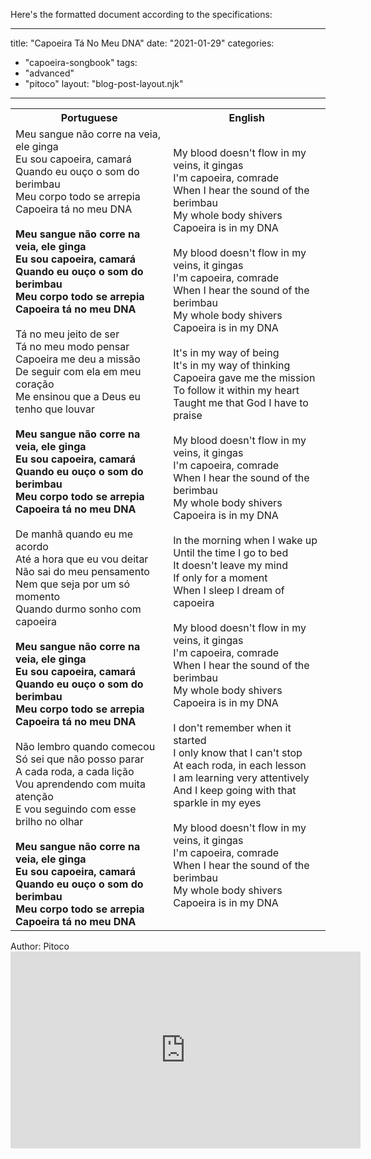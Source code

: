 Here's the formatted document according to the specifications:

---
title: "Capoeira Tá No Meu DNA"
date: "2021-01-29"
categories: 
  - "capoeira-songbook"
tags: 
  - "advanced"
  - "pitoco"
layout: "blog-post-layout.njk"
---

<table class="capoeira-table">
    <tr class="header-row">
        <th>Portuguese</th>
        <th>English</th>
    </tr>
    <tr>
        <td>Meu sangue não corre na veia, ele ginga<br>
Eu sou capoeira, camará<br>
Quando eu ouço o som do berimbau<br>
Meu corpo todo se arrepia<br>
Capoeira tá no meu DNA<br>
<br>
<strong>Meu sangue não corre na veia, ele ginga<br>
Eu sou capoeira, camará<br>
Quando eu ouço o som do berimbau<br>
Meu corpo todo se arrepia<br>
Capoeira tá no meu DNA</strong><br>
<br>
Tá no meu jeito de ser<br>
Tá no meu modo pensar<br>
Capoeira me deu a missão<br>
De seguir com ela em meu coração<br>
Me ensinou que a Deus eu tenho que louvar<br>
<br>
<strong>Meu sangue não corre na veia, ele ginga<br>
Eu sou capoeira, camará<br>
Quando eu ouço o som do berimbau<br>
Meu corpo todo se arrepia<br>
Capoeira tá no meu DNA</strong><br>
<br>
De manhã quando eu me acordo<br>
Até a hora que eu vou deitar<br>
Não sai do meu pensamento<br>
Nem que seja por um só momento<br>
Quando durmo sonho com capoeira<br>
<br>
<strong>Meu sangue não corre na veia, ele ginga<br>
Eu sou capoeira, camará<br>
Quando eu ouço o som do berimbau<br>
Meu corpo todo se arrepia<br>
Capoeira tá no meu DNA</strong><br>
<br>
Não lembro quando comecou<br>
Só sei que não posso parar<br>
A cada roda, a cada lição<br>
Vou aprendendo com muita atenção<br>
E vou seguindo com esse brilho no olhar<br>
<br>
<strong>Meu sangue não corre na veia, ele ginga<br>
Eu sou capoeira, camará<br>
Quando eu ouço o som do berimbau<br>
Meu corpo todo se arrepia<br>
Capoeira tá no meu DNA</strong></td>
        <td>My blood doesn't flow in my veins, it gingas<br>
I'm capoeira, comrade<br>
When I hear the sound of the berimbau<br>
My whole body shivers<br>
Capoeira is in my DNA<br>
<br>
My blood doesn't flow in my veins, it gingas<br>
I'm capoeira, comrade<br>
When I hear the sound of the berimbau<br>
My whole body shivers<br>
Capoeira is in my DNA<br>
<br>
It's in my way of being<br>
It's in my way of thinking<br>
Capoeira gave me the mission<br>
To follow it within my heart<br>
Taught me that God I have to praise<br>
<br>
My blood doesn't flow in my veins, it gingas<br>
I'm capoeira, comrade<br>
When I hear the sound of the berimbau<br>
My whole body shivers<br>
Capoeira is in my DNA<br>
<br>
In the morning when I wake up<br>
Until the time I go to bed<br>
It doesn't leave my mind<br>
If only for a moment<br>
When I sleep I dream of capoeira<br>
<br>
My blood doesn't flow in my veins, it gingas<br>
I'm capoeira, comrade<br>
When I hear the sound of the berimbau<br>
My whole body shivers<br>
Capoeira is in my DNA<br>
<br>
I don't remember when it started<br>
I only know that I can't stop<br>
At each roda, in each lesson<br>
I am learning very attentively<br>
And I keep going with that sparkle in my eyes<br>
<br>
My blood doesn't flow in my veins, it gingas<br>
I'm capoeira, comrade<br>
When I hear the sound of the berimbau<br>
My whole body shivers<br>
Capoeira is in my DNA</td>
    </tr>
</table>

<figcaption>
Author: Pitoco
</figcaption>

<iframe width="560" height="315" src="https://www.youtube.com/embed/TuYlkVw5Et4" title="YouTube video player" frameborder="0" allow="accelerometer; autoplay; clipboard-write; encrypted-media; gyroscope; picture-in-picture" allowfullscreen></iframe>